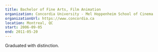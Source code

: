 ```yaml
---
title: Bachelor of Fine Arts, Film Animation
organization: Concordia University - Mel Hoppenheim School of Cinema
organizationUrl: https://www.concordia.ca
location: Montreal, QC
start: 2006-09-05
end: 2011-05-20
---
```


Graduated with distinction.
